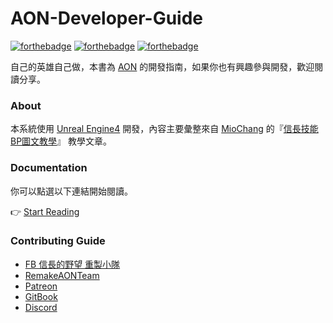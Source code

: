 # AON-Developer-Guide

[![forthebadge](https://forthebadge.com/images/badges/fuck-it-ship-it.svg)](https://remakeaonteam.github.io/AON-Developer-Guide/)
[![forthebadge](https://forthebadge.com/images/badges/built-with-love.svg)](https://github.com/GitbookIO/gitbook-cli)
[![forthebadge](https://forthebadge.com/images/badges/makes-people-smile.svg)](https://www.facebook.com/Remake.AON/)

自己的英雄自己做，本書為 [AON](https://github.com/RemakeAONTeam/AON) 的開發指南，如果你也有興趣參與開發，歡迎閱讀分享。  
### About

本系統使用 [Unreal Engine4](https://www.unrealengine.com) 開發，內容主要彙整來自 [MioChang](https://github.com/MioChang) 的『[信長技能BP圖文教學](https://hackmd.io/Z4AAeJrOQ2qHrEFuddUImw#%E6%96%B0%E5%A2%9E%E6%8A%80%E8%83%BD)』 教學文章。  

### Documentation

你可以點選以下連結開始閱讀。

👉 [Start Reading](https://remakeaonteam.github.io/AON-Developer-Guide/)

### Contributing Guide

- [FB 信長的野望 重製小隊](https://www.facebook.com/Remake.AON/)
- [RemakeAONTeam](https://github.com/RemakeAONTeam)
- [Patreon](https://www.patreon.com/nobu_game/posts)
- [GitBook](https://remakeaonteam.github.io/AON-Developer-Guide/)
- [Discord](https://discord.gg/cdbGPRR)
